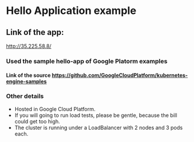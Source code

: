 # Hello Application example

## Link of the app:
http://35.225.58.8/

### Used the sample hello-app of Google Platorm examples
#### Link of the source https://github.com/GoogleCloudPlatform/kubernetes-engine-samples


### Other details
 - Hosted in Google Cloud Platform.
 - If you will going to run load tests, please be gentle, because the bill could get too high.
 - The cluster is running under a LoadBalancer with 2 nodes and 3 pods each.
